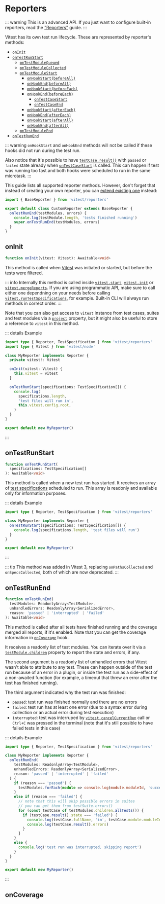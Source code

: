 # Reporters

::: warning
This is an advanced API. If you just want to configure built-in reporters, read the ["Reporters"](/guide/reporters) guide.
:::

Vitest has its own test run lifecycle. These are represented by reporter's methods:

- [`onInit`](#oninit)
- [`onTestRunStart`](#ontestrun)
  - [`onTestModuleQueued`](#ontestmodulequeud)
  - [`onTestModuleCollected`](#ontestmodulecollected)
  - [`onTestModuleStart`](#ontestmodulestart)
    - [`onHookStart(beforeAll)`](#onhookstart)
    - [`onHookEnd(beforeAll)`](#onhookend)
    - [`onHookStart(beforeEach)`](#onhookstart)
    - [`onHookEnd(beforeEach)`](#onhookend)
      - [`onTestCaseStart`](#ontestcasestart)
      - [`onTestCaseEnd`](#ontestcaseend)
    - [`onHookStart(afterEach)`](#onhookstart)
    - [`onHookEnd(afterEach)`](#onhookend)
    - [`onHookStart(afterAll)`](#onhookstart)
    - [`onHookEnd(afterAll)`](#onhookend)
  - [`onTestModuleEnd`](#ontestmoduleend)
- [`onTestRunEnd`](#ontestrunend)

::: warning
`onHookStart` and `onHookEnd` methods will not be called if these hooks did not run during the test run.

Also notice that it's possible to have [`testCase.result()`](/advanced/api/test-case#result) with `passed` or `failed` state already when [`onTestCaseStart`](#ontestcasestart) is called. This can happen if test was running too fast and both hooks were scheduled to run in the same microtask.
:::

This guide lists all supported reporter methods. However, don't forget that instead of creating your own reporter, you can [extend existing one](/advanced/reporters) instead:

```ts [custom-reporter.js]
import { BaseReporter } from 'vitest/reporters'

export default class CustomReporter extends BaseReporter {
  onTestRunEnd(testModules, errors) {
    console.log(testModule.length, 'tests finished running')
    super.onTestRunEnd(testModules, errors)
  }
}
```

## onInit

```ts
function onInit(vitest: Vitest): Awaitable<void>
```

This method is called when [Vitest](/advanced/api/vitest) was initiated or started, but before the tests were filtered.

::: info
Internally this method is called inside [`vitest.start`](/advanced/api/vitest#start), [`vitest.init`](/advanced/api/vitest#init) or [`vitest.mergeReports`](/advanced/api/vitest#mergereports). If you are using programmatic API, make sure to call either one dependning on your needs before calling [`vitest.runTestSpecifications`](/advanced/api/vitest#runtestspecifications), for example. Built-in CLI will always run methods in correct order.
:::

Note that you can also get access to `vitest` instance from test cases, suites and test modules via a [`project`](/advanced/api/test-project) property, but it might also be useful to store a reference to `vitest` in this method.

::: details Example
```ts
import type { Reporter, TestSpecification } from 'vitest/reporters'
import type { Vitest } from 'vitest/node'

class MyReporter implements Reporter {
  private vitest!: Vitest

  onInit(vitest: Vitest) {
    this.vitest = vitest
  }

  onTestRunStart(specifications: TestSpecification[]) {
    console.log(
      specifications.length,
      'test files will run in',
      this.vitest.config.root,
    )
  }
}

export default new MyReporter()
```
:::

## onTestRunStart

```ts
function onTestRunStart(
  specifications: TestSpecification[]
): Awaitable<void>
```

This method is called when a new test run has started. It receives an array of [test specifications](/advanced/api/test-specification) scheduled to run. This array is readonly and available only for information purposes.

::: details Example
```ts
import type { Reporter, TestSpecification } from 'vitest/reporters'

class MyReporter implements Reporter {
  onTestRunStart(specifications: TestSpecification[]) {
    console.log(specifications.length, 'test files will run')
  }
}

export default new MyReporter()
```
:::

::: tip
This method was added in Vitest 3, replacing `onPathsCollected` and `onSpecsCollected`, both of which are now deprecated.
:::

## onTestRunEnd

```ts
function onTestRunEnd(
  testModules: ReadonlyArray<TestModule>,
  unhandledErrors: ReadonlyArray<SerializedError>,
  reason: 'passed' | 'interrupted' | 'failed'
): Awaitable<void>
```

This method is called after all tests have finished running and the coverage merged all reports, if it's enabled. Note that you can get the coverage information in [`onCoverage`](#oncoverage) hook.

It receives a readonly list of test modules. You can iterate over it via a [`testModule.children`](/advanced/api/test-collection) property to report the state and errors, if any.

The second argument is a readonly list of unhandled errors that Vitest wasn't able to attribute to any test. These can happen outside of the test run because of an error in a plugin, or inside the test run as a side-effect of a non-awaited function (for example, a timeout that threw an error after the test has finished running).

The third argument indicated why the test run was finished:

- `passed`: test run was finished normally and there are no errors
- `failed`: test run has at least one error (due to a syntax error during collection or an actual error during test execution)
- `interrupted`: test was interruped by [`vitest.cancelCurrentRun`](/advanced/api/vitest#cancelcurrentrun) call or `Ctrl+C` was pressed in the terminal (note that it's still possible to have failed tests in this case)

::: details Example
```ts
import type { Reporter, TestSpecification } from 'vitest/reporters'

class MyReporter implements Reporter {
  onTestRunEnd(
    testModules: ReadonlyArray<TestModule>,
    unhandledErrors: ReadonlyArray<SerializedError>,
    reason: 'passed' | 'interrupted' | 'failed'
  ) {
    if (reason === 'passed') {
      testModules.forEach(module => console.log(module.moduleId, 'succeeded'))
    }
    else if (reason === 'failed') {
      // note that this will skip possible errors in suites
      // you can get them from testSuite.errors()
      for (const testCase of testModules.children.allTests()) {
        if (testCase.result().state === 'failed') {
          console.log(testCase.fullName, 'in', testCase.module.moduleId, 'failed')
          console.log(testCase.result().errors)
        }
      }
    }
    else {
      console.log('test run was interrupted, skipping report')
    }
  }
}

export default new MyReporter()
```
:::

## onCoverage
